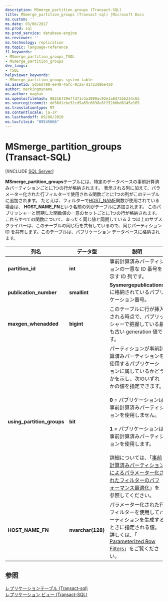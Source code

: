 ```yaml
---
description: MSmerge_partition_groups (Transact-SQL)
title: MSmerge_partition_groups (Transact-sql) |Microsoft Docs
ms.custom: ''
ms.date: 03/06/2017
ms.prod: sql
ms.prod_service: database-engine
ms.reviewer: ''
ms.technology: replication
ms.topic: language-reference
f1_keywords:
- MSmerge_partition_groups_TSQL
- MSmerge_partition_groups
dev_langs:
- TSQL
helpviewer_keywords:
- MSmerge_partition_groups system table
ms.assetid: 5d56d780-ee40-4afc-9c2a-d1723d86e430
author: markingmyname
ms.author: maghan
ms.openlocfilehash: 80216729e7fd71c4a3089ac92e1a0d73bb234c65
ms.sourcegitcommit: dd36d1cbe32cd5a65c6638e8f252b0bd8145e165
ms.translationtype: MT
ms.contentlocale: ja-JP
ms.lasthandoff: 09/08/2020
ms.locfileid: "89545666"
---
```

# <a name="msmerge_partition_groups-transact-sql"></a>MSmerge_partition_groups (Transact-SQL)
[!INCLUDE [SQL Server](../../includes/applies-to-version/sqlserver.md)]

  **MSmerge_partition_groups**テーブルには、特定のデータベースの事前計算済みパーティションごとに1つの行が格納されます。 表示される列に加えて、パラメーター化された行フィルターで使用される関数ごとに1つの列がこのテーブルに追加されます。 たとえば、フィルターで[HOST_NAME](../../t-sql/functions/host-name-transact-sql.md)関数が使用されている場合は、 **HOST_NAME_FN**という名前の列がテーブルに追加されます。 このパブリッシャーと同期した関数値の一意のセットごとに1つの行が格納されます。 これらすべての関数について、まったく同じ値と同期している 2 つ以上のサブスクライバーは、このテーブルの同じ行を共有しているので、同じパーティション ID を共有します。このテーブルは、パブリケーション データベースに格納されます。  
  
|列名|データ型|説明|  
|-----------------|---------------|-----------------|  
|**partition_id**|**int**|事前計算済みパーティションの一意な ID 番号を示す ID 列です。|  
|**publication_number**|**smallint**|**Sysmergepublications**に格納されているパブリケーション番号。|  
|**maxgen_whenadded**|**bigint**|このテーブルに行が挿入される時点で、パブリッシャーで把握している最も古い generation 値です。|  
|**using_partition_groups**|**bit**|パーティションが事前計算済みパーティションを使用するパブリケーションに属しているかどうかを示し、次のいずれかの値を指定できます。<br /><br /> **0** = パブリケーションは事前計算済みパーティションを使用しません。<br /><br /> **1** = パブリケーションは事前計算済みパーティションを使用します。<br /><br /> 詳細については、「[事前計算済みパーティションによるパラメーター化されたフィルターのパフォーマンス最適化](../../relational-databases/replication/merge/parameterized-filters-optimize-for-precomputed-partitions.md)」を参照してください。|  
|**HOST_NAME_FN**|**nvarchar(128)**|パラメーター化された行フィルターを使用してパーティションを生成するときに指定される値。 詳しくは、「 [Parameterized Row Filters](../../relational-databases/replication/merge/parameterized-filters-parameterized-row-filters.md)」をご覧ください。|  
  
## <a name="see-also"></a>参照  
 [レプリケーションテーブル &#40;Transact-sql&#41;](../../relational-databases/system-tables/replication-tables-transact-sql.md)   
 [レプリケーション ビュー &#40;Transact-SQL&#41;](../../relational-databases/system-views/replication-views-transact-sql.md)  
  
  
